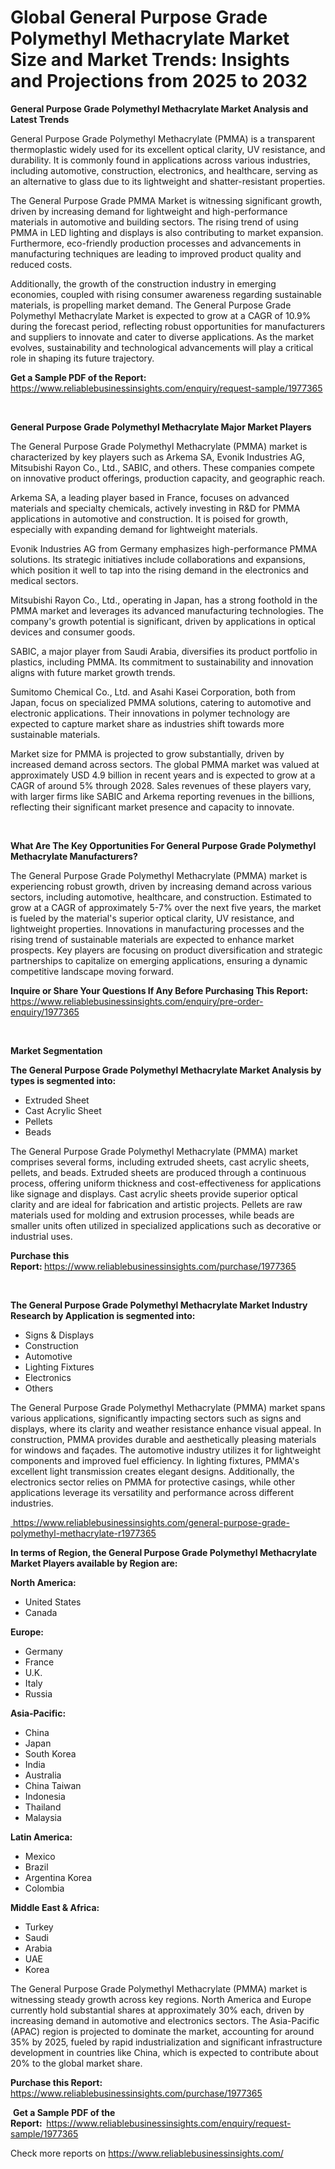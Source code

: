 <p><h1>Global General Purpose Grade Polymethyl Methacrylate Market Size and Market Trends: Insights and Projections from 2025 to 2032</h1></p><p><strong>General Purpose Grade Polymethyl Methacrylate Market Analysis and Latest Trends</strong></p>
<p><p>General Purpose Grade Polymethyl Methacrylate (PMMA) is a transparent thermoplastic widely used for its excellent optical clarity, UV resistance, and durability. It is commonly found in applications across various industries, including automotive, construction, electronics, and healthcare, serving as an alternative to glass due to its lightweight and shatter-resistant properties.</p><p>The General Purpose Grade PMMA Market is witnessing significant growth, driven by increasing demand for lightweight and high-performance materials in automotive and building sectors. The rising trend of using PMMA in LED lighting and displays is also contributing to market expansion. Furthermore, eco-friendly production processes and advancements in manufacturing techniques are leading to improved product quality and reduced costs.</p><p>Additionally, the growth of the construction industry in emerging economies, coupled with rising consumer awareness regarding sustainable materials, is propelling market demand. The General Purpose Grade Polymethyl Methacrylate Market is expected to grow at a CAGR of 10.9% during the forecast period, reflecting robust opportunities for manufacturers and suppliers to innovate and cater to diverse applications. As the market evolves, sustainability and technological advancements will play a critical role in shaping its future trajectory.</p></p>
<p><strong>Get a Sample PDF of the Report:&nbsp;</strong> <a href="https://www.reliablebusinessinsights.com/enquiry/request-sample/1977365?utm_campaign=2248&utm_medium=2&utm_source=Github&utm_content=ia&utm_term=04022025&utm_id=general-purpose-grade-polymethyl-methacrylate">https://www.reliablebusinessinsights.com/enquiry/request-sample/1977365</a></p>
<p>&nbsp;</p>
<p><strong>General Purpose Grade Polymethyl Methacrylate Major Market Players</strong></p>
<p><p>The General Purpose Grade Polymethyl Methacrylate (PMMA) market is characterized by key players such as Arkema SA, Evonik Industries AG, Mitsubishi Rayon Co., Ltd., SABIC, and others. These companies compete on innovative product offerings, production capacity, and geographic reach.</p><p>Arkema SA, a leading player based in France, focuses on advanced materials and specialty chemicals, actively investing in R&D for PMMA applications in automotive and construction. It is poised for growth, especially with expanding demand for lightweight materials.</p><p>Evonik Industries AG from Germany emphasizes high-performance PMMA solutions. Its strategic initiatives include collaborations and expansions, which position it well to tap into the rising demand in the electronics and medical sectors. </p><p>Mitsubishi Rayon Co., Ltd., operating in Japan, has a strong foothold in the PMMA market and leverages its advanced manufacturing technologies. The company's growth potential is significant, driven by applications in optical devices and consumer goods.</p><p>SABIC, a major player from Saudi Arabia, diversifies its product portfolio in plastics, including PMMA. Its commitment to sustainability and innovation aligns with future market growth trends.</p><p>Sumitomo Chemical Co., Ltd. and Asahi Kasei Corporation, both from Japan, focus on specialized PMMA solutions, catering to automotive and electronic applications. Their innovations in polymer technology are expected to capture market share as industries shift towards more sustainable materials.</p><p>Market size for PMMA is projected to grow substantially, driven by increased demand across sectors. The global PMMA market was valued at approximately USD 4.9 billion in recent years and is expected to grow at a CAGR of around 5% through 2028. Sales revenues of these players vary, with larger firms like SABIC and Arkema reporting revenues in the billions, reflecting their significant market presence and capacity to innovate.</p></p>
<p>&nbsp;</p>
<p><strong>What Are The Key Opportunities For General Purpose Grade Polymethyl Methacrylate Manufacturers?</strong></p>
<p><p>The General Purpose Grade Polymethyl Methacrylate (PMMA) market is experiencing robust growth, driven by increasing demand across various sectors, including automotive, healthcare, and construction. Estimated to grow at a CAGR of approximately 5-7% over the next five years, the market is fueled by the material's superior optical clarity, UV resistance, and lightweight properties. Innovations in manufacturing processes and the rising trend of sustainable materials are expected to enhance market prospects. Key players are focusing on product diversification and strategic partnerships to capitalize on emerging applications, ensuring a dynamic competitive landscape moving forward.</p></p>
<p><strong>Inquire or Share Your Questions If Any Before Purchasing This Report:</strong> <a href="https://www.reliablebusinessinsights.com/enquiry/pre-order-enquiry/1977365?utm_campaign=2248&utm_medium=2&utm_source=Github&utm_content=ia&utm_term=04022025&utm_id=general-purpose-grade-polymethyl-methacrylate">https://www.reliablebusinessinsights.com/enquiry/pre-order-enquiry/1977365</a></p>
<p>&nbsp;</p>
<p><strong>Market Segmentation</strong></p>
<p><strong>The General Purpose Grade Polymethyl Methacrylate Market Analysis by types is segmented into:</strong></p>
<p><ul><li>Extruded Sheet</li><li>Cast Acrylic Sheet</li><li>Pellets</li><li>Beads</li></ul></p>
<p><p>The General Purpose Grade Polymethyl Methacrylate (PMMA) market comprises several forms, including extruded sheets, cast acrylic sheets, pellets, and beads. Extruded sheets are produced through a continuous process, offering uniform thickness and cost-effectiveness for applications like signage and displays. Cast acrylic sheets provide superior optical clarity and are ideal for fabrication and artistic projects. Pellets are raw materials used for molding and extrusion processes, while beads are smaller units often utilized in specialized applications such as decorative or industrial uses.</p></p>
<p><strong>Purchase this Report:&nbsp;</strong><a href="https://www.reliablebusinessinsights.com/purchase/1977365?utm_campaign=2248&utm_medium=2&utm_source=Github&utm_content=ia&utm_term=04022025&utm_id=general-purpose-grade-polymethyl-methacrylate">https://www.reliablebusinessinsights.com/purchase/1977365</a></p>
<p>&nbsp;</p>
<p><strong>The General Purpose Grade Polymethyl Methacrylate Market Industry Research by Application is segmented into:</strong></p>
<p><ul><li>Signs & Displays</li><li>Construction</li><li>Automotive</li><li>Lighting Fixtures</li><li>Electronics</li><li>Others</li></ul></p>
<p><p>The General Purpose Grade Polymethyl Methacrylate (PMMA) market spans various applications, significantly impacting sectors such as signs and displays, where its clarity and weather resistance enhance visual appeal. In construction, PMMA provides durable and aesthetically pleasing materials for windows and façades. The automotive industry utilizes it for lightweight components and improved fuel efficiency. In lighting fixtures, PMMA's excellent light transmission creates elegant designs. Additionally, the electronics sector relies on PMMA for protective casings, while other applications leverage its versatility and performance across different industries.</p></p>
<p><a href="https://www.reliablebusinessinsights.com/general-purpose-grade-polymethyl-methacrylate-r1977365?utm_campaign=2248&utm_medium=2&utm_source=Github&utm_content=ia&utm_term=04022025&utm_id=general-purpose-grade-polymethyl-methacrylate">&nbsp;https://www.reliablebusinessinsights.com/general-purpose-grade-polymethyl-methacrylate-r1977365</a></p>
<p><strong>In terms of Region, the General Purpose Grade Polymethyl Methacrylate Market Players available by Region are:</strong></p>
<p>
    <p> <strong> North America: </strong>
        <ul>
            <li>United States</li>
            <li>Canada</li>
        </ul>
        </p> 
    <p> <strong> Europe: </strong>
        <ul>
            <li>Germany</li>
            <li>France</li>
            <li>U.K.</li>
            <li>Italy</li>
            <li>Russia</li>
        </ul>
        </p> 
    <p> <strong> Asia-Pacific: </strong>
        <ul>
            <li>China</li>
            <li>Japan</li>
            <li>South Korea</li>
            <li>India</li>
            <li>Australia</li>
            <li>China Taiwan</li>
            <li>Indonesia</li>
            <li>Thailand</li>
            <li>Malaysia</li>
        </ul>
        </p> 
    <p> <strong> Latin America: </strong>
        <ul>
            <li>Mexico</li>
            <li>Brazil</li>
            <li>Argentina Korea</li>
            <li>Colombia</li>
        </ul>
        </p> 
    <p> <strong> Middle East & Africa: </strong>
        <ul>
            <li>Turkey</li>
            <li>Saudi</li>
            <li>Arabia</li>
            <li>UAE</li>
            <li>Korea</li>
        </ul>
    </p>
    </p>
<p><p>The General Purpose Grade Polymethyl Methacrylate (PMMA) market is witnessing steady growth across key regions. North America and Europe currently hold substantial shares at approximately 30% each, driven by increasing demand in automotive and electronics sectors. The Asia-Pacific (APAC) region is projected to dominate the market, accounting for around 35% by 2025, fueled by rapid industrialization and significant infrastructure development in countries like China, which is expected to contribute about 20% to the global market share.</p></p>
<p><strong>Purchase this Report: </strong><a href="https://www.reliablebusinessinsights.com/purchase/1977365?utm_campaign=2248&utm_medium=2&utm_source=Github&utm_content=ia&utm_term=04022025&utm_id=general-purpose-grade-polymethyl-methacrylate">https://www.reliablebusinessinsights.com/purchase/1977365</a></p>
<p>&nbsp;<strong>Get a Sample PDF of the Report:&nbsp;&nbsp;</strong><a href="https://www.reliablebusinessinsights.com/enquiry/request-sample/1977365?utm_campaign=2248&utm_medium=2&utm_source=Github&utm_content=ia&utm_term=04022025&utm_id=general-purpose-grade-polymethyl-methacrylate">https://www.reliablebusinessinsights.com/enquiry/request-sample/1977365</a></p>
<p><strong></strong></p>
<p>Check more reports on <a href="https://www.reliablebusinessinsights.com/?utm_campaign=2248&utm_medium=2&utm_source=Github&utm_content=ia&utm_term=04022025&utm_id=general-purpose-grade-polymethyl-methacrylate">https://www.reliablebusinessinsights.com/</a></p>